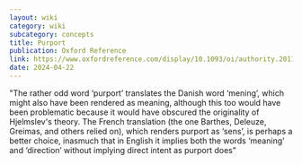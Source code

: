 ```yaml
---
layout: wiki
category: wiki
subcategory: concepts
title: Purport
publication: Oxford Reference
link: https://www.oxfordreference.com/display/10.1093/oi/authority.20110803095855625
date: 2024-04-22
---
```


"The rather odd word ‘purport’ translates the Danish word ‘mening’, which might also have been rendered as meaning, although this too would have been problematic because it would have obscured the originality of Hjelmslev's theory. The French translation (the one Barthes, Deleuze, Greimas, and others relied on), which renders purport as ‘sens’, is perhaps a better choice, inasmuch that in English it implies both the words ‘meaning’ and ‘direction’ without implying direct intent as purport does"
